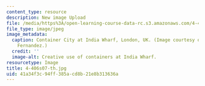 ```yaml
---
content_type: resource
description: New image Upload
file: /media/https%3A/open-learning-course-data-rc.s3.amazonaws.com/4-406-ecologies-of-construction-spring-2007/41a34f3c94ff385acd8b21e8b313636a_4-406s07-th.jpg
file_type: image/jpeg
image_metadata:
  caption: Container City at India Wharf, London, UK. (Image courtesy of Prof. John
    Fernandez.)
  credit: ''
  image-alt: Creative use of containers at India Wharf.
resourcetype: Image
title: 4-406s07-th.jpg
uid: 41a34f3c-94ff-385a-cd8b-21e8b313636a
---
```

